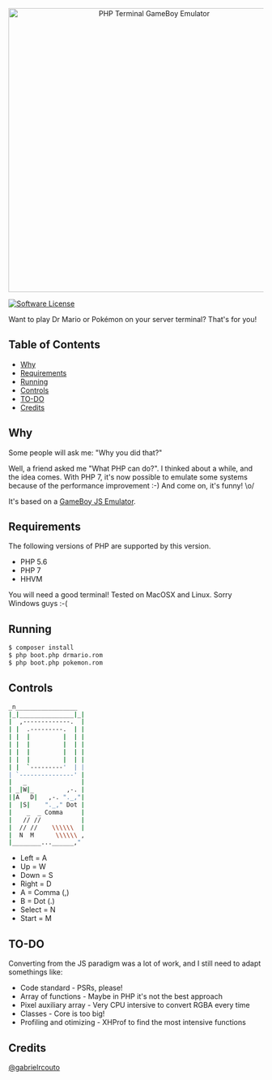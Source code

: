 <p align="center"><img src="https://www.dropbox.com/s/hi6hmiv6ygs950o/HsaaQZKHrA.gif?dl=1" width="560" alt="PHP Terminal GameBoy Emulator" /></p>

[![Software License](https://img.shields.io/badge/license-MIT-brightgreen.svg?style=flat)](http://gabrielrcouto.mit-license.org/)

Want to play Dr Mario or Pokémon on your server terminal? That's for you!

## Table of Contents

+ [Why](#why)
+ [Requirements](#requirements)
+ [Running](#running)
+ [Controls](#controls)
+ [TO-DO](#todo)
+ [Credits](#credits)

## Why

Some people will ask me: "Why you did that?"

Well, a friend asked me "What PHP can do?". I thinked about a while, and the idea comes. With PHP 7, it's now possible to emulate some systems because of the performance improvement :-) And come on, it's funny! \o/

It's based on a [GameBoy JS Emulator](https://github.com/taisel/GameBoy-Online).

## Requirements

The following versions of PHP are supported by this version.

+ PHP 5.6
+ PHP 7
+ HHVM

You will need a good terminal! Tested on MacOSX and Linux. Sorry Windows guys :-(

## Running

```bash
$ composer install
$ php boot.php drmario.rom
$ php boot.php pokemon.rom
```

## Controls

```bash
_n_________________
|_|_______________|_|
|  ,-------------.  |
| |  .---------.  | |
| |  |         |  | |
| |  |         |  | |
| |  |         |  | |
| |  |         |  | |
| |  `---------'  | |
| `---------------' |
|   _               |
| _|W|_         ,-. |
||A   D|   ,-. "._,"|
|  |S|    "._," Dot |
|    _  _ Comma     |
|   // //           |
|  // //    \\\\\\  |
|  N  M      \\\\\\ ,
|________...______,"
```

+ Left = A
+ Up = W
+ Down = S
+ Right = D
+ A = Comma (,)
+ B = Dot (.)
+ Select = N
+ Start = M

## TO-DO

Converting from the JS paradigm was a lot of work, and I still need to adapt somethings like:

+ Code standard - PSRs, please!
+ Array of functions - Maybe in PHP it's not the best approach
+ Pixel auxiliary array - Very CPU intersive to convert RGBA every time
+ Classes - Core is too big!
+ Profiling and otimizing - XHProf to find the most intensive functions

## Credits

[@gabrielrcouto](http://www.twitter.com/gabrielrcouto)
